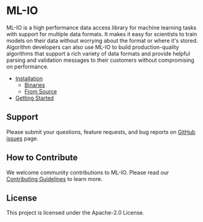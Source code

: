 # ML-IO

ML-IO is a high performance data access library for machine learning tasks with support for multiple data formats. It makes it easy for scientists to train models on their data without worrying about the format or where it's stored. Algorithm developers can also use ML-IO to build production-quality algorithms that support a rich variety of data formats and provide helpful parsing and validation messages to their customers without compromising on performance.

* [Installation](#installation)
    * [Binaries](#binaries)
    * [From Source](#from_source)
* [Getting Started](#getting-started)

## Support

Please submit your questions, feature requests, and bug reports on [GitHub issues](https://github.com/awslabs/ml-io/issues) page.

## How to Contribute

We welcome community contributions to ML-IO. Please read our [Contributing Guidelines](CONTRIBUTING.md) to learn more.

## License

This project is licensed under the Apache-2.0 License.
